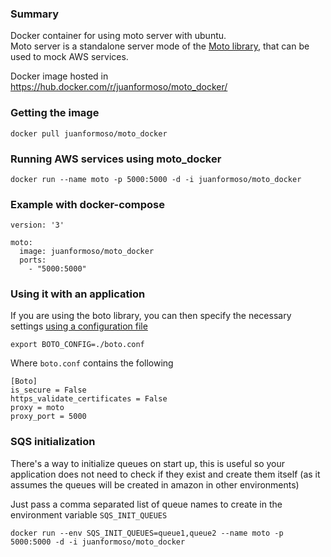 ### Summary

Docker container for using moto server with ubuntu.  
Moto server is a standalone server mode of the [Moto library](https://github.com/spulec/moto), that can be used to mock AWS services.

Docker image hosted in https://hub.docker.com/r/juanformoso/moto_docker/

### Getting the image

    docker pull juanformoso/moto_docker

### Running AWS services using moto_docker

    docker run --name moto -p 5000:5000 -d -i juanformoso/moto_docker

### Example with docker-compose

    version: '3'

    moto:
      image: juanformoso/moto_docker
      ports:
        - "5000:5000"

### Using it with an application

If you are using the boto library, you can then specify the necessary settings [using a configuration file](http://boto.cloudhackers.com/en/latest/boto_config_tut.html#boto)

    export BOTO_CONFIG=./boto.conf

Where `boto.conf` contains the following

    [Boto]
    is_secure = False
    https_validate_certificates = False
    proxy = moto
    proxy_port = 5000
    
### SQS initialization

There's a way to initialize queues on start up, this is useful so your application does not need to check if they exist and create them itself (as it assumes the queues will be created in amazon in other environments)

Just pass a comma separated list of queue names to create in the environment variable `SQS_INIT_QUEUES`

    docker run --env SQS_INIT_QUEUES=queue1,queue2 --name moto -p 5000:5000 -d -i juanformoso/moto_docker
